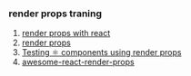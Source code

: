 ### render props traning
1. [render props with react](https://codesandbox.io/s/k2krnxml7r)
2. [render props](https://reactjs.org/docs/render-props.html#use-render-props-for-cross-cutting-concerns)
3. [Testing ⚛️ components using render props](https://dev.to/kentcdodds/testing--components-using-render-props-1f00)
4. [awesome-react-render-props](https://github.com/jaredpalmer/awesome-react-render-props)
